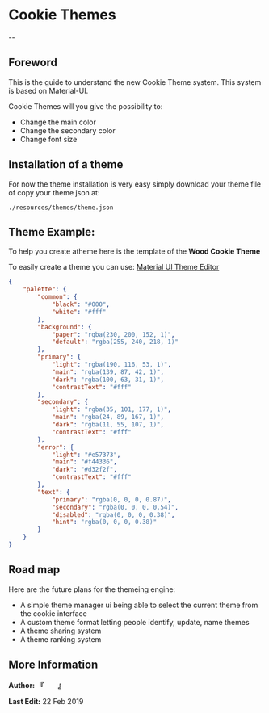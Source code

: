 # Cookie Themes
--

## Foreword

This is the guide to understand the new Cookie Theme system. This system is based on Material-UI.

Cookie Themes will you give the possibility to:

 - Change the main color
 - Change the secondary color
 - Change font size

## Installation of a theme

For now the theme installation is very easy simply download your theme file of copy your theme json at:

```
./resources/themes/theme.json

```

## Theme Example:

To help you create atheme here is the template of the **Wood Cookie Theme** 

To easily create a theme you can use: [Material UI Theme Editor](https://in-your-saas.github.io/material-ui-theme-editor/)

```json
{
    "palette": {
        "common": {
            "black": "#000",
            "white": "#fff"
        },
        "background": {
            "paper": "rgba(230, 200, 152, 1)",
            "default": "rgba(255, 240, 218, 1)"
        },
        "primary": {
            "light": "rgba(190, 116, 53, 1)",
            "main": "rgba(139, 87, 42, 1)",
            "dark": "rgba(100, 63, 31, 1)",
            "contrastText": "#fff"
        },
        "secondary": {
            "light": "rgba(35, 101, 177, 1)",
            "main": "rgba(24, 89, 167, 1)",
            "dark": "rgba(11, 55, 107, 1)",
            "contrastText": "#fff"
        },
        "error": {
            "light": "#e57373",
            "main": "#f44336",
            "dark": "#d32f2f",
            "contrastText": "#fff"
        },
        "text": {
            "primary": "rgba(0, 0, 0, 0.87)",
            "secondary": "rgba(0, 0, 0, 0.54)",
            "disabled": "rgba(0, 0, 0, 0.38)",
            "hint": "rgba(0, 0, 0, 0.38)"
        }
    }
}
```

## Road map

Here are the future plans for the themeing engine:

 - A simple theme manager ui being able to select the current theme from the cookie interface
 - A custom theme format letting people identify, update, name themes
 - A theme sharing system
 - A theme ranking system

## More Information


**Author:** **『　　』**

**Last Edit:** 22 Feb 2019
 